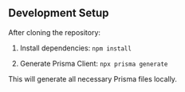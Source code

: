 ## Development Setup

After cloning the repository:

1. Install dependencies:
```npm install```

2. Generate Prisma Client:
```npx prisma generate```

This will generate all necessary Prisma files locally.